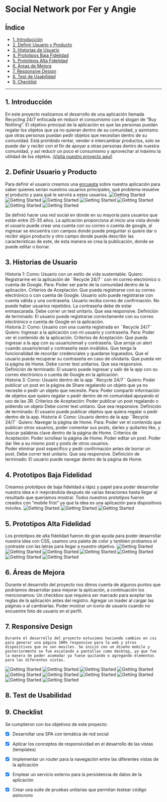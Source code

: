 
# Social Network por Fer y Angie



## Índice
* [1. Introducción](#1-introducción)
* [2. Definir Usuario y Producto](#2-definir-usuario-y-producto)
* [3. Historias de Usuario](#3-historias-de-usuario)
* [4. Prototipos Baja Fidelidad](#4-prototipos-baja-fidelidad)
* [5. Prototipos Alta Fidelidad](#5-prototipos-alta-fidelidad)
* [6. Áreas de Mejora](#6-áreas-de-mejora)
* [7. Responsive Design](#7-responsive-design)
* [8. Test de Usabilidad](#8-test-de-usabilidad)
* [9. Checklist](#9-checklist)
***



## 1. Introducción
En este proyecto realizamos el desarrollo de una aplicación llamada Recycling 24/7 enfocada en reducir el consumismo con el slogan de “Buy Nothing”. El objetivo principal de la aplicación es que las personas puedan regalar los objetos que ya no quieran dentro de su comunidad, y asimismo que otras personas puedan pedir objetos que necesitan dentro de su comunidad. Está prohibido rentar, vender e intercambiar productos, solo se puede dar y recibir con el fin de apoyar a otras personas dentro de nuestra comunidad, y así reducir un poco el consumismo y aprovechar al máximo la utilidad de los objetos.
[¡Visita nuestro proyecto aquí!](link)



## 2. Definir Usuario y Producto
Para definir el usuario creamos una [encuesta](https://forms.gle/jgeFjwV2M55vEUzS7) sobre nuestra aplicación para saber quienes serian nuestros usuarios principales, qué problema resuelve el producto y para qué le servirá a estos usuarios. 
![Getting Started](./src/Media/encuesta1.png)
![Getting Started](./src/Media/encuesta2.png)
![Getting Started](./src/Media/encuesta3.png)
![Getting Started](./src/Media/encuesta4.png)
![Getting Started](./src/Media/encuesta5.png)
![Getting Started](./src/Media/encuesta6.png)
![Getting Started](./src/Media/encuesta7.png)

Se definió hacer una red social en donde en su mayoría para usuarios que están entre 25-35 años. La aplicación proporciona al inicio una vista  donde el usuario puede crear una cuenta con su correo o cuenta de google, al ingresar se encuentra con campos donde puede preguntar si quiere dar o recibir algún producto y otro campo donde puede describir las características de este, de esta manera se crea la publicación, donde se puede editar o borrar.



## 3. Historias de Usuario
Historia 1:
Como: Usuario con un estilo de vida sustentable.
Quiero: Registrarme en la aplicación de ¨Recycle 24/7¨ con mi correo electrónico o cuenta de Google.
Para: Poder ser parte de la comunidad dentro de la aplicación. 
Criterios de Aceptación:
Que pueda registrarse con su correo electrónico o con cuenta de Google. 
Usuario solo puede registrarse con cuenta válida y una contraseña.
Usuario reciba correo de confirmación. 
No puede haber usuarios repetidos. 
La contraseña debe de estar enmascarada. 
Debe correr un test unitario.
Que sea responsive.
Definición de terminado:
El usuario puede registrarse correctamente con su correo electrónico o cuenta de Google en la aplicación.  
Historia 2:
Como: Usuario con una cuenta registrada en ¨Recycle 24/7¨
Quiero: Ingresar a la aplicación con mi usuario y contraseña. 
Para: Poder ver el contenido de la aplicación. 
Criterios de Aceptación:
Que pueda ingresar a la app con su usuario/email y contraseña.
Que arroje un alert cuando usuario/email y contraseña sean inválidos.
Que tenga la funcionalidad de recordar credenciales y quedarse logueados.
Que el usuario pueda recuperar su contraseña en caso de olvidarla. 
Que pueda ver la página de Home.
Debe correr test unitarios.
Que sea responsive.
Definición de terminado:
El usuario puede ingresar y salir de la app con su correo electrónico o cuenta de Google en la aplicación.  
Historia 3:
Como: Usuario dentro de la app ¨Recycle 24/7¨
Quiero: Poder publicar un post en la página de Share regalando un objeto que ya no necesite o pedir un objeto que necesite. 
Para: Poder compartir información de objetos que quiero regalar o pedir dentro de mi comunidad apoyando el uso de las 3R.
Criterios de Aceptación:
Poder publicar un post regalando o pidiendo un objeto 
Debe correr test unitario.
Que sea responsive.
Definición de terminado:
El usuario puede publicar objetos que quiera regalar o pedir dentro de la app.
Historia 4:
Como: Usuario dentro de la app ¨Recycle 24/7¨
Quiero: Navegar la página de Home.
Para: Poder ver el contenido que publican otros usuarios, poder comentar sus posts, darles y quitarles like, y buscar palabras clave dentro de la página de Home. 
Criterios de Aceptación:
Poder scrollear la página de Home.
Poder editar un post.
Poder dar like a su mismo post y posts de otros usuarios.  
Poder eliminar post específico y pedir confirmación antes de borrar un post. 
Debe correr test unitario.
Que sea responsive.
Definición de terminado:
El usuario puede navegar dentro de la página de Home.



## 4. Prototipos Baja Fidelidad
Creamos prototipos de baja fidelidad a lápiz y papel para poder desarrollar nuestra idea e ir mejorándola después de varias iteraciones hasta llegar al resultado que queríamos mostrar. Todos nuestros prototipos fueron creados con “mobile first” ya que la idea es una aplicación para dispositivos móviles.
![Getting Started](./src/Media/baja1.png)
![Getting Started](./src/Media/baja2.png)
![Getting Started](./src/Media/baja3.png)



## 5. Prototipos Alta Fidelidad
Los prototipos de alta fidelidad fueron de gran ayuda para poder desarrollar nuestra idea con CSS, usamos una paleta de color y tambien probamos el contraste con las letras para llegar a nuestro objetivo.
![Getting Started](./src/Media/color3.png)
![Getting Started](./src/Media/color1.png)
![Getting Started](./src/Media/color2.png)
![Getting Started](./src/Media/alta1.png)
![Getting Started](./src/Media/alta2.png)
![Getting Started](./src/Media/alta3.png)
![Getting Started](./src/Media/alta4.png)



## 6. Áreas de Mejora
Durante el desarrollo del proyecto nos dimos cuenta de algunos puntos que podríamos desarrollar para mejorar la aplicación, a continuación los mencionamos:
Un checkbox que requiera ser marcado para aceptar las reglas de la aplicación antes del registro.
Agregar un loader al cargar las páginas o al cambiarlas.
Poder mostrar un icono de usuario cuando no encuentre foto de usuario en el perfil. 



## 7. Responsive Design
	Durante el desarrollo del proyecto estuvimos haciendo cambios en css para generar una página 100% responsive para la web y otros dispositivos que no son moviles. Se inició con un diseño mobile y posteriormente se fue escalando a pantallas como desktop, ya que fue la manera de poder acomodar ya fuese quitando o agregando elementos para las diferentes vistas.
![Getting Started](./src/Media/mobile1.png)
![Getting Started](./src/Media/web1.png)
![Getting Started](./src/Media/mobile1.2.png)
![Getting Started](./src/Media/web1.2.png)
![Getting Started](./src/Media/mobile1.3.png)
![Getting Started](./src/Media/web1.3.png)
![Getting Started](./src/Media/mobile2.png)
![Getting Started](./src/Media/web2.png)
![Getting Started](./src/Media/mobile3.png)
![Getting Started](./src/Media/web3.png)



## 8. Test de Usabilidad



## 9. Checklist
Se cumplieron con los objetivos de este proyecto:


*[X] Desarrollar una SPA con temática de red social


*[X] Aplicar los conceptos de responsividad en el desarrollo de las vistas (templates)


*[X] Implementar un router para la navegación entre las diferentes vistas de la aplicación


*[X] Emplear un servicio externo para la persistencia de datos de la aplicación


*[X] Crear una suite de pruebas unitarias que permitan testear código asíncrono

